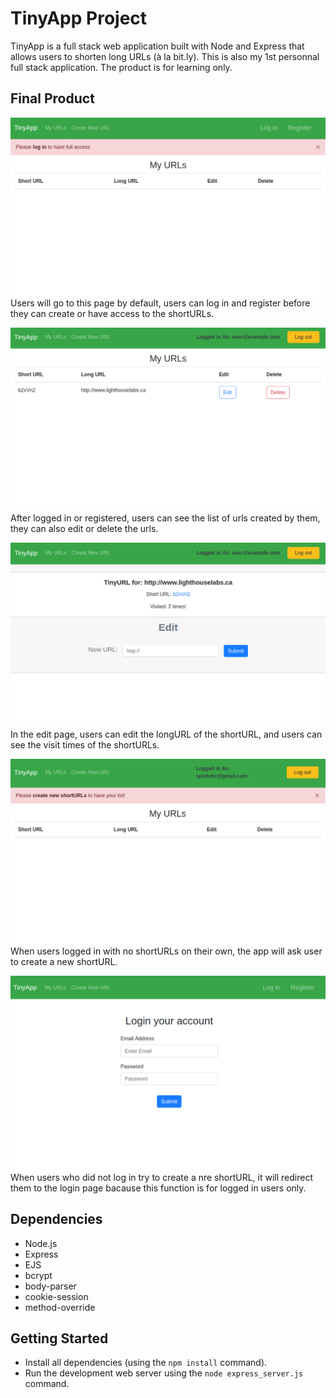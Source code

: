 # TinyApp Project

TinyApp is a full stack web application built with Node and Express that allows users to shorten long URLs (à la bit.ly). This is also my 1st personnal full stack application. The product is for learning only. 

## Final Product

!["first page"](https://github.com/spiritxhx/tinyapp/blob/master/img/urls.png)
Users will go to this page by default, users can log in and register before they can create or have access to the shortURLs. 

!["page after login"](https://github.com/spiritxhx/tinyapp/blob/master/img/login.png)
After logged in or registered, users can see the list of urls created by them, they can also edit or delete the urls. 

!["edit page with visit count"](https://github.com/spiritxhx/tinyapp/blob/master/img/editWithCount.png)
In the edit page, users can edit the longURL of the shortURL, and users can see the visit times of the shortURLs. 

!["log in with no shortURLs"](https://github.com/spiritxhx/tinyapp/blob/master/img/noShortURLs.png)
When users logged in with no shortURLs on their own, the app will ask user to create a new shortURL. 

!["edit without logged in"](https://github.com/spiritxhx/tinyapp/blob/master/img/notLoggeIn.png)
When users who did not log in try to create a nre shortURL, it will redirect them to the login page bacause this function is for logged in users only. 

## Dependencies

- Node.js
- Express
- EJS
- bcrypt
- body-parser
- cookie-session
- method-override

## Getting Started

- Install all dependencies (using the `npm install` command).
- Run the development web server using the `node express_server.js` command.